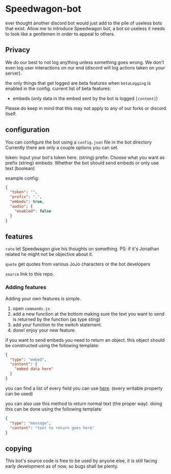 # Speedwagon-bot

ever thought another discord bot would just add to the pile of useless bots that exist.
Allow me to introduce Speedwagon bot, a bot so useless it needs to look like a gentlemen in order to appeal to others.

## Privacy

We do our best to not log anything unless something goes wrong.
We don't even log user interactions on our end (discord will log actions taken on your server).

the only things that get logged are beta features when `betaLogging` is enabled in the config.
current list of beta features:
- embeds (only data in the embed sent by the bot is logged `[content]`)

Please do keep in mind that this may not apply to any of our forks or discord itself.

## configuration

You can configure the bot using a `config.json` file in the bot directory
Currently there are only a couple options you can set.

token: Input your bot's token here. (string)
prefix: Choose what you want as prefix (string)
embeds: Whether the bot should send embeds or only use text (boolean)

example config:
```json
{
  "token": "",
  "prefix": ",",
  "embeds": true,
  "audio": {
    "enabled": false
  }
}
```

## features

`rate` let Speedwagon give his thoughts on something.
PS: if it's Jonathan related he might not be objective about it.

`quote` get quotes from various JoJo characters or the bot developers

`source` link to this repo.

### Adding features

Adding your own features is simple.

1. open `commands.js`
2. add a new function at the bottom making sure the text you want to send is returned by the function (as type sting)
3. add your function to the switch statement.
4. done! enjoy your new feature.

if you want to send embeds you need to return an object.
this object should be constructed using the following template:
```json
{
  "type": "embed",
  "content": {
    "embed data here"
  }
}
```

you can find a list of every field you can use [here](https://discord.js.org/#/docs/main/stable/class/MessageEmbed).
(every writable property can be used)

you can also use this method to return normal text (the proper way).
doing this can be done using the following template:
```json
{
  "type": "message",
  "content": "text to return goes here"
}
```

## copying

This bot's source code is free to be used by anyone else, it is still facing early development as of now, so bugs shall be plenty.
